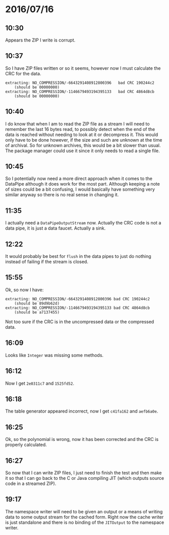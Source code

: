 # 2016/07/16

## 10:30

Appears the ZIP I write is corrupt.

## 10:37

So I have ZIP files written or so it seems, however now I must calculate the
CRC for the data.

	extracting: NO_COMPRESSION/-6643291408912800396   bad CRC 190244c2
		(should be 00000000)
	extracting: NO_COMPRESSION/-1146679493194395133   bad CRC 4864d8cb
		(should be 00000000)

## 10:40

I do know that when I am to read the ZIP file as a stream I will need to
remember the last 16 bytes read, to possibly detect when the end of the data
is reached without needing to look at it or decompress it. This would only have
to be done however, if the size and such are unknown at the time of archival.
So for unknown archives, this would be a bit slower than usual. The package
manager could use it since it only needs to read a single file.

## 10:45

So I potentially now need a more direct approach when it comes to the DataPipe
although it does work for the most part. Although keeping a note of sizes could
be a bit confusing, I would basically have something very similar anyway so
there is no real sense in changing it.

## 11:35

I actually need a `DataPipeOutputStream` now. Actually the CRC code is not a
data pipe, it is just a data faucet. Actually a sink.

## 12:22

It would probably be best for `flush` in the data pipes to just do nothing
instead of failing if the stream is closed.

## 15:55

Ok, so now I have:

	extracting: NO_COMPRESSION/-6643291408912800396 bad CRC 190244c2
		(should be 89d9b62d)
	extracting: NO_COMPRESSION/-1146679493194395133 bad CRC 4864d8cb
		(should be a7137455)

Not too sure if the CRC is in the uncompressed data or the compressed data.

## 16:09

Looks like `Integer` was missing some methods.

## 16:12

Now I get `2e0311c7` and `1525fd52`.

## 16:18

The table generator appeared incorrect, now I get `c41fa162` and `aefb6a0e`.

## 16:25

Ok, so the polynomial is wrong, now it has been corrected and the CRC is
properly calculated.

## 16:27

So now that I can write ZIP files, I just need to finish the test and then make
it so that I can go back to the C or Java compiling JIT (which outputs source
code in a streamed ZIP).

## 19:17

The namespace writer will need to be given an output or a means of writing data
to some output stream for the cached form. Right now the cache writer is just
standalone and there is no binding of the `JITOutput` to the namespace writer.

